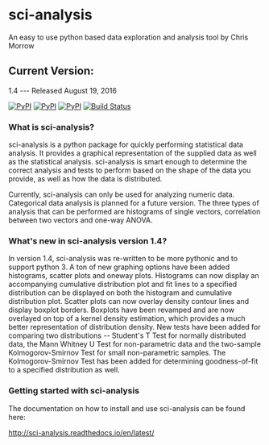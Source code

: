 # sci-analysis
An easy to use python based data exploration and analysis tool by Chris Morrow

## Current Version:
1.4 --- Released August 19, 2016

[![PyPI](https://img.shields.io/pypi/v/sci_analysis.svg)](https://pypi.python.org/pypi/sci_analysis)
[![PyPI](https://img.shields.io/pypi/format/sci_analysis.svg)](https://pypi.python.org/pypi/sci_analysis)
[![PyPI](https://img.shields.io/pypi/pyversions/sci_analysis.svg)](https://pypi.python.org/pypi/sci_analysis)
[![Build Status](https://travis-ci.org/cmmorrow/sci-analysis.svg?branch=master)](https://travis-ci.org/cmmorrow/sci-analysis)

### What is sci-analysis?
sci-analysis is a python package for quickly performing statistical data analysis. It provides a graphical representation of the supplied data as well as the statistical analysis. sci-analysis is smart enough to determine the correct analysis and tests to perform based on the shape of the data you provide, as well as how the data is distributed.

Currently, sci-analysis can only be used for analyzing numeric data. Categorical data analysis is planned for a future version. The three types of analysis that can be performed are histograms of single vectors, correlation between two vectors and one-way ANOVA.

### What's new in sci-analysis version 1.4?

In version 1.4, sci-analysis was re-written to be more pythonic and to support python 3. A ton of new graphing options have been added histograms, scatter plots and oneway plots. Histograms can now display an accompanying cumulative distribution plot and fit lines to a specified distribution can be displayed on both the histogram and cumulative distribution plot. Scatter plots can now overlay density contour lines and display boxplot borders. Boxplots have been revamped and are now overlayed on top of a kernel density estimation, which provides a much better representation of distribution density. New tests have been added for comparing two distributions -- Student's T Test for normally distributed data, the Mann Whitney U Test for non-parametric data and the two-sample Kolmogorov-Smirnov Test for small non-parametric samples. The Kolmogorov-Smirnov Test has been added for determining goodness-of-fit to a specified distribution as well. 

### Getting started with sci-analysis
The documentation on how to install and use sci-analysis can be found here:

http://sci-analysis.readthedocs.io/en/latest/

